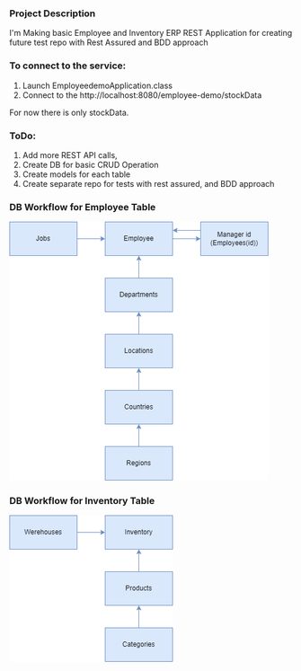 ### Project Description

I'm Making basic Employee and Inventory ERP REST Application for creating future test repo with Rest Assured and BDD approach

### To connect to the service:
1. Launch EmployeedemoApplication.class 
2. Connect to the http://localhost:8080/employee-demo/stockData

For now there is only stockData.

### ToDo:
1. Add more REST API calls,
2. Create DB for basic CRUD Operation
3. Create models for each table
4. Create separate repo for tests with rest assured, and BDD approach

### DB Workflow for Employee Table

![Key Workflow Dependency for Employee Table](./workflows/Dependency_Workflow_Employee.png)

### DB Workflow for Inventory Table

![Key Dependency Workflow for Inventory Table](./workflows/Dependency_Workflow_Werehouse.png)
